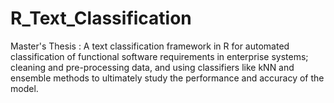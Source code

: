 # R_Text_Classification
Master's Thesis :  A text classification framework in R for automated classification of functional software requirements in enterprise systems; cleaning and pre-processing data, and using classifiers like kNN and ensemble methods to ultimately study the performance and accuracy of the model.
